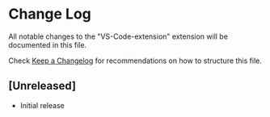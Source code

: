 # Change Log

All notable changes to the "VS-Code-extension" extension will be documented in this file.

Check [Keep a Changelog](http://keepachangelog.com/) for recommendations on how to structure this file.

## [Unreleased]

- Initial release